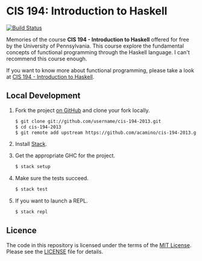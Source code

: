 # CIS 194: Introduction to Haskell

[![Build Status](https://travis-ci.org/acamino/cis-194-2013.svg)](https://travis-ci.org/acamino/cis-194-2013)

Memories of the course **CIS 194 - Introduction to Haskell** offered for free by
the University of Pennsylvania. This course explore the fundamental concepts of
functional programming through the Haskell language. I can't recommend this
course enough.

If you want to know more about functional programming, please take a look at
[CIS 194 - Introduction to Haskell](http://www.cis.upenn.edu/~cis194/spring13/lectures.html).

## Local Development

1. Fork the project [on GitHub](https://github.com/acamino/cis-194-2013)
   and clone your fork locally.

   ```bash
   $ git clone git://github.com/username/cis-194-2013.git
   $ cd cis-194-2013
   $ git remote add upstream https://github.com/acamino/cis-194-2013.git
   ```

1. Install [Stack](https://docs.haskellstack.org/en/stable/README/).

1. Get the appropriate GHC for the project.

   ```bash
   $ stack setup
   ```

1. Make sure the tests succeed.

   ```bash
   $ stack test
   ```

1. If you want to launch a REPL.

   ```bash
   $ stack repl
   ```

## Licence

The code in this repository is licensed under the terms of the
[MIT License](http://www.opensource.org/licenses/mit-license.html).  
Please see the [LICENSE](LICENSE) file for details.

